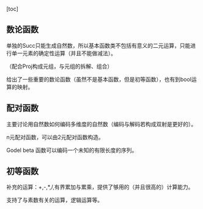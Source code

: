 [toc]

## 数论函数

单独的Succ只能生成自然数，所以基本函数类不包括有意义的二元运算，只能进行单一元素的确定性运算（并且不能做减法）。

（配合Proj构成元组，与元组的拆解、组合）

给出了一些重要的数论函数（虽然不是基本函数，但是初等函数），也有到bool运算的映射。

## 配对函数

主要讨论用自然数如何编码多维度的自然数（编码与解码若构成双射是更好的）。

n元配对函数，可以由2元配对函数构造。

Godel beta 函数可以编码一个未知的有限长度的序列。

## 初等函数

补充的运算：+,-,*,/,有界累加与累乘，提供了够用的（并且很高的）计算能力。

支持了与素数有关的运算，逻辑运算等。
